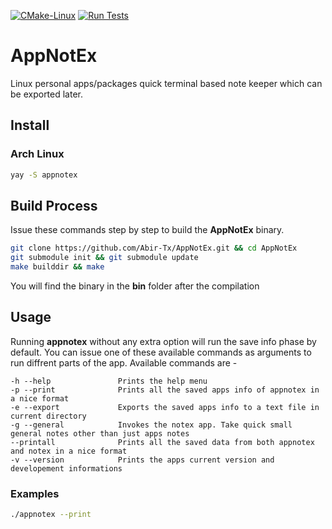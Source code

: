 [![CMake-Linux](https://github.com/Abir-Tx/AppNotEx/actions/workflows/cmake-ci-linux.yml/badge.svg)](https://github.com/Abir-Tx/AppNotEx/actions/workflows/cmake-ci-linux.yml) [![Run Tests](https://github.com/Abir-Tx/AppNotEx/actions/workflows/runTest.yml/badge.svg)](https://github.com/Abir-Tx/AppNotEx/actions/workflows/runTest.yml)

# AppNotEx

Linux personal apps/packages quick terminal based note keeper which can be exported later.

## Install

### Arch Linux

```bash
yay -S appnotex
```


## Build Process

Issue these commands step by step to build the **AppNotEx** binary. 

```bash
git clone https://github.com/Abir-Tx/AppNotEx.git && cd AppNotEx
git submodule init && git submodule update
make builddir && make
```

You will find the binary in the **bin** folder after the compilation

## Usage

Running **appnotex** without any extra option will run the save info phase by default. You can issue one of these available commands as arguments to run diffrent parts of the app. Available commands are - 

```
-h --help               Prints the help menu
-p --print              Prints all the saved apps info of appnotex in a nice format
-e --export             Exports the saved apps info to a text file in current directory
-g --general            Invokes the notex app. Take quick small general notes other than just apps notes
--printall              Prints all the saved data from both appnotex and notex in a nice format
-v --version            Prints the apps current version and developement informations

```

### Examples

```bash
./appnotex --print
```

